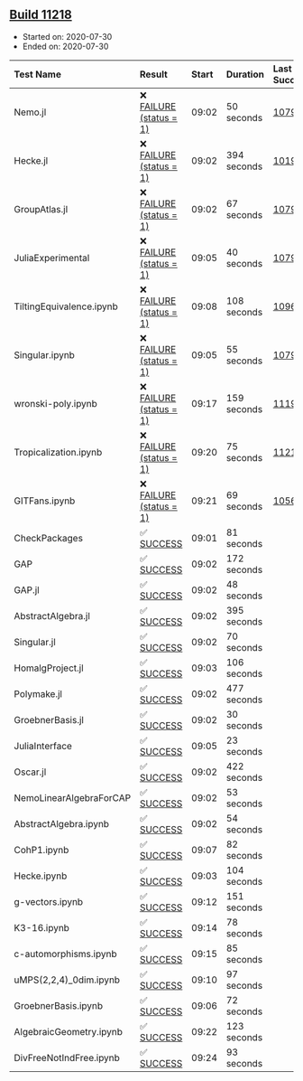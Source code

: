 ## [Build 11218](https://oscarci.mathematik.uni-kl.de/job/oscar/11218/)

* Started on: 2020-07-30
* Ended on: 2020-07-30

| Test Name    | Result | Start | Duration | Last Success | First Failure |
|:-------------|:-------|:------|:---------|:-------------|:--------------|
| Nemo.jl | ❌ [FAILURE (status = 1)](https://oscarci.mathematik.uni-kl.de/job/oscar/11218/artifact/logs/build-11218/Nemo.jl.log) | 09:02 | 50 seconds | [10790](https://oscarci.mathematik.uni-kl.de/job/oscar/10790/) | [10791](https://oscarci.mathematik.uni-kl.de/job/oscar/10791/) |
| Hecke.jl | ❌ [FAILURE (status = 1)](https://oscarci.mathematik.uni-kl.de/job/oscar/11218/artifact/logs/build-11218/Hecke.jl.log) | 09:02 | 394 seconds | [10197](https://oscarci.mathematik.uni-kl.de/job/oscar/10197/) | [10198](https://oscarci.mathematik.uni-kl.de/job/oscar/10198/) |
| GroupAtlas.jl | ❌ [FAILURE (status = 1)](https://oscarci.mathematik.uni-kl.de/job/oscar/11218/artifact/logs/build-11218/GroupAtlas.jl.log) | 09:02 | 67 seconds | [10790](https://oscarci.mathematik.uni-kl.de/job/oscar/10790/) | [10791](https://oscarci.mathematik.uni-kl.de/job/oscar/10791/) |
| JuliaExperimental | ❌ [FAILURE (status = 1)](https://oscarci.mathematik.uni-kl.de/job/oscar/11218/artifact/logs/build-11218/JuliaExperimental.log) | 09:05 | 40 seconds | [10790](https://oscarci.mathematik.uni-kl.de/job/oscar/10790/) | [10791](https://oscarci.mathematik.uni-kl.de/job/oscar/10791/) |
| TiltingEquivalence.ipynb | ❌ [FAILURE (status = 1)](https://oscarci.mathematik.uni-kl.de/job/oscar/11218/artifact/logs/build-11218/TiltingEquivalence.ipynb.log) | 09:08 | 108 seconds | [10962](https://oscarci.mathematik.uni-kl.de/job/oscar/10962/) | [10963](https://oscarci.mathematik.uni-kl.de/job/oscar/10963/) |
| Singular.ipynb | ❌ [FAILURE (status = 1)](https://oscarci.mathematik.uni-kl.de/job/oscar/11218/artifact/logs/build-11218/Singular.ipynb.log) | 09:05 | 55 seconds | [10790](https://oscarci.mathematik.uni-kl.de/job/oscar/10790/) | [10791](https://oscarci.mathematik.uni-kl.de/job/oscar/10791/) |
| wronski-poly.ipynb | ❌ [FAILURE (status = 1)](https://oscarci.mathematik.uni-kl.de/job/oscar/11218/artifact/logs/build-11218/wronski-poly.ipynb.log) | 09:17 | 159 seconds | [11192](https://oscarci.mathematik.uni-kl.de/job/oscar/11192/) | [11193](https://oscarci.mathematik.uni-kl.de/job/oscar/11193/) |
| Tropicalization.ipynb | ❌ [FAILURE (status = 1)](https://oscarci.mathematik.uni-kl.de/job/oscar/11218/artifact/logs/build-11218/Tropicalization.ipynb.log) | 09:20 | 75 seconds | [11217](https://oscarci.mathematik.uni-kl.de/job/oscar/11217/) | [11218](https://oscarci.mathematik.uni-kl.de/job/oscar/11218/) |
| GITFans.ipynb | ❌ [FAILURE (status = 1)](https://oscarci.mathematik.uni-kl.de/job/oscar/11218/artifact/logs/build-11218/GITFans.ipynb.log) | 09:21 | 69 seconds | [10566](https://oscarci.mathematik.uni-kl.de/job/oscar/10566/) | [10567](https://oscarci.mathematik.uni-kl.de/job/oscar/10567/) |
| CheckPackages | ✅ [SUCCESS](https://oscarci.mathematik.uni-kl.de/job/oscar/11218/artifact/logs/build-11218/CheckPackages.log) | 09:01 | 81 seconds |  |  |
| GAP | ✅ [SUCCESS](https://oscarci.mathematik.uni-kl.de/job/oscar/11218/artifact/logs/build-11218/GAP.log) | 09:02 | 172 seconds |  |  |
| GAP.jl | ✅ [SUCCESS](https://oscarci.mathematik.uni-kl.de/job/oscar/11218/artifact/logs/build-11218/GAP.jl.log) | 09:02 | 48 seconds |  |  |
| AbstractAlgebra.jl | ✅ [SUCCESS](https://oscarci.mathematik.uni-kl.de/job/oscar/11218/artifact/logs/build-11218/AbstractAlgebra.jl.log) | 09:02 | 395 seconds |  |  |
| Singular.jl | ✅ [SUCCESS](https://oscarci.mathematik.uni-kl.de/job/oscar/11218/artifact/logs/build-11218/Singular.jl.log) | 09:02 | 70 seconds |  |  |
| HomalgProject.jl | ✅ [SUCCESS](https://oscarci.mathematik.uni-kl.de/job/oscar/11218/artifact/logs/build-11218/HomalgProject.jl.log) | 09:03 | 106 seconds |  |  |
| Polymake.jl | ✅ [SUCCESS](https://oscarci.mathematik.uni-kl.de/job/oscar/11218/artifact/logs/build-11218/Polymake.jl.log) | 09:02 | 477 seconds |  |  |
| GroebnerBasis.jl | ✅ [SUCCESS](https://oscarci.mathematik.uni-kl.de/job/oscar/11218/artifact/logs/build-11218/GroebnerBasis.jl.log) | 09:02 | 30 seconds |  |  |
| JuliaInterface | ✅ [SUCCESS](https://oscarci.mathematik.uni-kl.de/job/oscar/11218/artifact/logs/build-11218/JuliaInterface.log) | 09:05 | 23 seconds |  |  |
| Oscar.jl | ✅ [SUCCESS](https://oscarci.mathematik.uni-kl.de/job/oscar/11218/artifact/logs/build-11218/Oscar.jl.log) | 09:02 | 422 seconds |  |  |
| NemoLinearAlgebraForCAP | ✅ [SUCCESS](https://oscarci.mathematik.uni-kl.de/job/oscar/11218/artifact/logs/build-11218/NemoLinearAlgebraForCAP.log) | 09:02 | 53 seconds |  |  |
| AbstractAlgebra.ipynb | ✅ [SUCCESS](https://oscarci.mathematik.uni-kl.de/job/oscar/11218/artifact/logs/build-11218/AbstractAlgebra.ipynb.log) | 09:02 | 54 seconds |  |  |
| CohP1.ipynb | ✅ [SUCCESS](https://oscarci.mathematik.uni-kl.de/job/oscar/11218/artifact/logs/build-11218/CohP1.ipynb.log) | 09:07 | 82 seconds |  |  |
| Hecke.ipynb | ✅ [SUCCESS](https://oscarci.mathematik.uni-kl.de/job/oscar/11218/artifact/logs/build-11218/Hecke.ipynb.log) | 09:03 | 104 seconds |  |  |
| g-vectors.ipynb | ✅ [SUCCESS](https://oscarci.mathematik.uni-kl.de/job/oscar/11218/artifact/logs/build-11218/g-vectors.ipynb.log) | 09:12 | 151 seconds |  |  |
| K3-16.ipynb | ✅ [SUCCESS](https://oscarci.mathematik.uni-kl.de/job/oscar/11218/artifact/logs/build-11218/K3-16.ipynb.log) | 09:14 | 78 seconds |  |  |
| c-automorphisms.ipynb | ✅ [SUCCESS](https://oscarci.mathematik.uni-kl.de/job/oscar/11218/artifact/logs/build-11218/c-automorphisms.ipynb.log) | 09:15 | 85 seconds |  |  |
| uMPS(2,2,4)_0dim.ipynb | ✅ [SUCCESS](https://oscarci.mathematik.uni-kl.de/job/oscar/11218/artifact/logs/build-11218/uMPS-2-2-4-_0dim.ipynb.log) | 09:10 | 97 seconds |  |  |
| GroebnerBasis.ipynb | ✅ [SUCCESS](https://oscarci.mathematik.uni-kl.de/job/oscar/11218/artifact/logs/build-11218/GroebnerBasis.ipynb.log) | 09:06 | 72 seconds |  |  |
| AlgebraicGeometry.ipynb | ✅ [SUCCESS](https://oscarci.mathematik.uni-kl.de/job/oscar/11218/artifact/logs/build-11218/AlgebraicGeometry.ipynb.log) | 09:22 | 123 seconds |  |  |
| DivFreeNotIndFree.ipynb | ✅ [SUCCESS](https://oscarci.mathematik.uni-kl.de/job/oscar/11218/artifact/logs/build-11218/DivFreeNotIndFree.ipynb.log) | 09:24 | 93 seconds |  |  |
